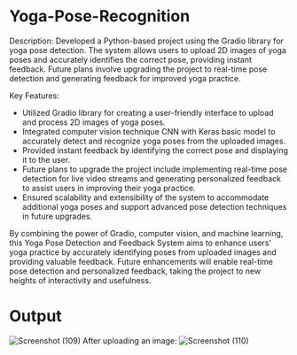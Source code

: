 # Yoga-Pose-Recognition

Description: Developed a Python-based project using the Gradio library for yoga pose detection. The system allows users to upload 2D images of yoga poses and accurately identifies the correct pose, providing instant feedback. Future plans involve upgrading the project to real-time pose detection and generating feedback for improved yoga practice.

Key Features:
- Utilized Gradio library for creating a user-friendly interface to upload and process 2D images of yoga poses.
- Integrated computer vision technique CNN with Keras basic model to accurately detect and recognize yoga poses from the uploaded images.
- Provided instant feedback by identifying the correct pose and displaying it to the user.
- Future plans to upgrade the project include implementing real-time pose detection for live video streams and generating personalized feedback to assist users in improving their yoga practice.
- Ensured scalability and extensibility of the system to accommodate additional yoga poses and support advanced pose detection techniques in future upgrades.

By combining the power of Gradio, computer vision, and machine learning, this Yoga Pose Detection and Feedback System aims to enhance users' yoga practice by accurately identifying poses from uploaded images and providing valuable feedback. Future enhancements will enable real-time pose detection and personalized feedback, taking the project to new heights of interactivity and usefulness.
# Output
![Screenshot (109)](https://github.com/debashree1/Yoga-Pose-Recognition/assets/31380090/310ce9db-ce7d-4e24-84c3-746144a423fd)
After uploading an image:
![Screenshot (110)](https://github.com/debashree1/Yoga-Pose-Recognition/assets/31380090/c8ef89d5-b4f1-4ef7-a188-056abc003ec6)
